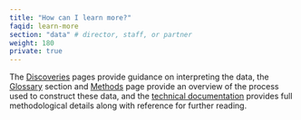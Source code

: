 ```yaml
---
title: "How can I learn more?"
faqid: learn-more
section: "data" # director, staff, or partner
weight: 180
private: true
---
```


The <a href="/discoveries/">Discoveries</a> pages provide guidance on interpreting the data, the <a href="#glossary" data-scroll-target="glossary" class="scroll-to-section">Glossary</a> section and <a href="/methods">Methods</a> page provide an overview of the process used to construct these data, and the <a href="https://stacks.stanford.edu/file/druid:db586ns4974/seda_documentation_4.1.pdf" target="_blank" rel="noopener noreferrer">technical documentation</a> provides full methodological details along with reference for further reading.
